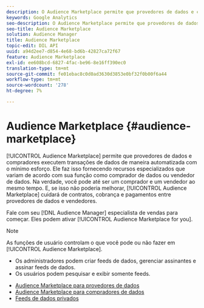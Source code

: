 ```yaml
---
description: O Audience Marketplace permite que provedores de dados e compradores executem transações de dados de maneira automatizada com o mínimo esforço. Ele faz isso fornecendo recursos especializados que variam de acordo com sua função como comprador de dados ou vendedor de dados. Na verdade, você pode até ser um comprador e um vendedor ao mesmo tempo. E, se isso não poderia melhorar, a Audience Marketplace cuida de contratos, cobrança e pagamentos entre provedores de dados e vendedores.
keywords: Google Analytics
seo-description: O Audience Marketplace permite que provedores de dados e compradores executem transações de dados de maneira automatizada com o mínimo esforço. Ele faz isso fornecendo recursos especializados que variam de acordo com sua função como comprador de dados ou vendedor de dados. Na verdade, você pode até ser um comprador e um vendedor ao mesmo tempo. E, se isso não poderia melhorar, a Audience Marketplace cuida de contratos, cobrança e pagamentos entre provedores de dados e vendedores.
seo-title: Audience Marketplace
solution: Audience Manager
title: Audience Marketplace
topic-edit: DIL API
uuid: a94d2ee7-d854-4e68-bd6b-42827ca72f67
feature: Audience Marketplace
exl-id: ee608bcd-6827-4fac-be96-8e16ff390ec0
translation-type: tm+mt
source-git-commit: fe01ebac8c0d0ad3630d3853e0bf32f0b00f6a44
workflow-type: tm+mt
source-wordcount: '278'
ht-degree: 7%

---
```


# Audience Marketplace {#audience-marketplace}

[!UICONTROL Audience Marketplace] permite que provedores de dados e compradores executem transações de dados de maneira automatizada com o mínimo esforço. Ele faz isso fornecendo recursos especializados que variam de acordo com sua função como comprador de dados ou vendedor de dados. Na verdade, você pode até ser um comprador e um vendedor ao mesmo tempo. E, se isso não poderia melhorar, [!UICONTROL Audience Marketplace] cuidará de contratos, cobrança e pagamentos entre provedores de dados e vendedores.

Fale com seu [!DNL Audience Manager] especialista de vendas para começar. Eles podem ativar [!UICONTROL Audience Marketplace for you].

>[!NOTE]
>
>As funções de usuário controlam o que você pode ou não fazer em [!UICONTROL Audience Marketplace].
>
> * Os administradores podem criar feeds de dados, gerenciar assinantes e assinar feeds de dados.
> * Os usuários podem pesquisar e exibir somente feeds.


* [Audience Marketplace para provedores de dados](/help/using/features/audience-marketplace/marketplace-data-providers/marketplace-data-providers.md)
* [Audience Marketplace para compradores de dados](/help/using/features/audience-marketplace/marketplace-data-buyers/marketplace-data-buyers.md)
* [Feeds de dados privados](/help/using/features/audience-marketplace/marketplace-private-feeds.md)
